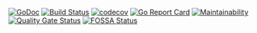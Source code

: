 [![GoDoc](https://godoc.org/github.com/mway/pkg?status.svg)](https://godoc.org/github.com/mway/pkg)
[![Build Status](https://travis-ci.com/mway/pkg.svg?branch=master)](https://travis-ci.com/mway/pkg)
[![codecov](https://codecov.io/gh/mway/pkg/branch/master/graph/badge.svg)](https://codecov.io/gh/mway/pkg)
[![Go Report Card](https://goreportcard.com/badge/github.com/mway/pkg)](https://goreportcard.com/report/github.com/mway/pkg)
[![Maintainability](https://api.codeclimate.com/v1/badges/0e789ce0cee638601ab3/maintainability)](https://codeclimate.com/github/mway/pkg/maintainability)
[![Quality Gate Status](https://sonarcloud.io/api/project_badges/measure?project=mway_pkg&metric=alert_status)](https://sonarcloud.io/dashboard?id=mway_pkg)
[![FOSSA Status](https://app.fossa.com/api/projects/git%2Bgithub.com%2Fmway%2Fpkg.svg?type=shield)](https://app.fossa.com/projects/git%2Bgithub.com%2Fmway%2Fpkg?ref=badge_shield)
